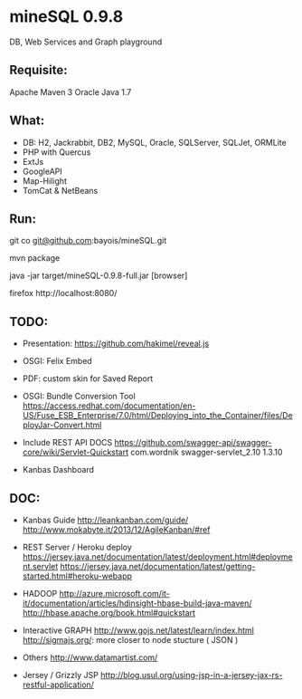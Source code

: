 mineSQL 0.9.8
=============
DB, Web Services and Graph playground

Requisite:
----------
Apache Maven 3
Oracle Java 1.7

What:
-----
 - DB: H2, Jackrabbit, DB2, MySQL, Oracle, SQLServer, SQLJet, ORMLite
 - PHP with Quercus
 - ExtJs
 - GoogleAPI
 - Map-Hilight
 - TomCat & NetBeans

Run:
----
git co git@github.com:bayois/mineSQL.git

mvn package

java -jar target/mineSQL-0.9.8-full.jar [browser]

firefox http://localhost:8080/


TODO:
----
- Presentation: https://github.com/hakimel/reveal.js

- OSGI: Felix Embed

- PDF: custom skin for Saved Report

- OSGI: Bundle Conversion Tool
  https://access.redhat.com/documentation/en-US/Fuse_ESB_Enterprise/7.0/html/Deploying_into_the_Container/files/DeployJar-Convert.html

- Include REST API DOCS 
    https://github.com/swagger-api/swagger-core/wiki/Servlet-Quickstart
    <dependency>
      <groupId>com.wordnik</groupId>
      <artifactId>swagger-servlet_2.10</artifactId>
      <version>1.3.10</version>
    </dependency>

- Kanbas Dashboard

DOC:
---

- Kanbas Guide
    http://leankanban.com/guide/
    http://www.mokabyte.it/2013/12/AgileKanban/#ref
        

- REST Server / Heroku deploy
    https://jersey.java.net/documentation/latest/deployment.html#deployment.servlet
    https://jersey.java.net/documentation/latest/getting-started.html#heroku-webapp

- HADOOP
    http://azure.microsoft.com/it-it/documentation/articles/hdinsight-hbase-build-java-maven/
    http://hbase.apache.org/book.html#quickstart

- Interactive GRAPH
    http://www.gojs.net/latest/learn/index.html
    http://sigmajs.org/: more closer to node stucture ( JSON )

- Others
    http://www.datamartist.com/

- Jersey / Grizzly JSP
    http://blog.usul.org/using-jsp-in-a-jersey-jax-rs-restful-application/
